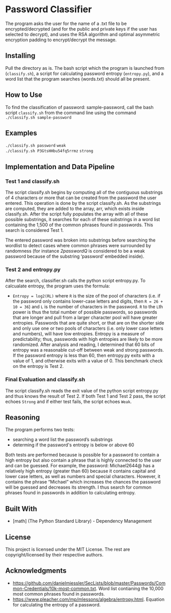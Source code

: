 # Password Classifier

The program asks the user for the name of a .txt file to be encrypted/decrypted (and for the public and private keys if the user has selected to decrypt), and uses the RSA algorithm and optimal asymmetric encryption padding to encrypt/decrypt the message.

## Installing

Pull the directory as is.  The bash script which the program is launched from (```classify.sh```), a script for calculating password entropy (```entropy.py```), and a word list that the program searches (words.txt) should all be present.

## How to Use
To find the classification of password: sample-password, call the bash script ```classify.sh``` from the command line using the command ```./classify.sh sample-password```

## Examples
```./classify.sh password```                    ```weak``` <br/>
```./classify.sh P3GtsHHbu54fq5rrmz```         ```strong```



## Implementation and Data Pipeline
### Test 1 and classify.sh
The script classify.sh begins by computing all of the contiguous substrings of 4 characters or more that can be created from the password the user entered. This operation is done by the script classify.sh. As the substrings are computed, they are added to the array, arr, which exists inside classify.sh. After the script fully populates the array with all of these possible substrings, it searches for each of these substrings in a word list containing the 1,500 of the common phrases found in passwords. This search is considered Test 1.

The entered password was broken into substrings before searching the wordlist to detect cases where common phrases were surrounded by randomness (for instance *2passwordQ* is considered to be a weak password because of the substring ‘password’ embedded inside).
### Test 2 and entropy.py
After the search, classifier.sh calls the python script entropy.py. To calcualate entropy, the program uses the formula:
* ```Entropy = log2(RL)```
where ```R``` is the size of the pool of characters (i.e. if the password only contains lower-case letters
and digits, then ```R = 26 + 10 = 36```) and ```L``` is the number of characters in the password.
```R``` to the ```L```th power is thus the total number of possible passwords, so passwords that are longer and pull from a larger character pool will have greater entropies. Passwords that are quite short, or that are on the shorter side and only use one or two pools of characters (i.e. only lower case letters and numbers), will have low entropies. Entropy is a measure of predictability; thus, passwords with high entropies are likely to be more randomized. After analysis and reading, I determined that 60 bits of entropy was a reasonable cut-off between weak and strong passwords.
If the password entropy is less than 60, then entropy.py exits with a value of 1, and otherwise exits with a value of 0. This benchmark check on the entropy is Test 2.

### Final Evaluation and classify.sh
The script classify.sh reads the exit value of the python script entropy.py and thus knows the result of Test 2.  If both Test 1 and Test 2 pass, the script echoes ```Strong``` and if either test fails, the script echoes ```Weak```.

## Reasoning
The program performs two tests:
* searching a word list the password’s substrings
* determing if the password's entropy is below or above 60

Both tests are performed because is possible for a password to contain a high entropy but also contain a phrase that is highly connected to the user and can be guessed. For example, the password: Michael2644@ has a relatively high entropy (greater than 60) because it contains capital and lower case letters, as well as numbers and special characters. However, it contains the phrase “Michael” which increases the chances the password will be guessed and decreases its strength. I thus search for common phrases found in passwords in addition to calculating entropy.



## Built With
* [math] (The Python Standard Library) - Dependency Management


## License

This project is licensed under the MIT License. The rest are copyright/licensed by their respective authors.

## Acknowledgments

* https://github.com/danielmiessler/SecLists/blob/master/Passwords/Common-Credentials/10k-most-common.txt. Word list contianing the 10,000 most common phrases found in passwords.
* https://www.pleacher.com/mp/mlessons/algebra/entropy.html. Equation for calculating the entropy of a password.


